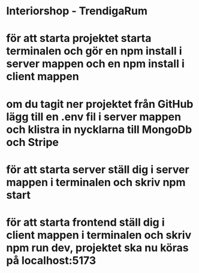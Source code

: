 # Interiorshop - TrendigaRum

# för att starta projektet starta terminalen och  gör en npm install i server mappen och en npm install i client mappen

# om du tagit ner projektet från GitHub lägg till en .env fil i server mappen och klistra in nycklarna till MongoDb och Stripe

# för att starta server ställ dig i server mappen i terminalen och skriv npm start

# för att starta frontend ställ dig i client mappen i terminalen och skriv npm run dev, projektet ska nu köras på localhost:5173  
